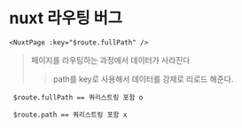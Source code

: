 # nuxt 라우팅 버그

```
<NuxtPage :key="$route.fullPath" />
```

> 페이지를 라우팅하는 과정에서 데이터가 사라진다
>
> > path를 key로 사용해서 데이터를 강제로 리로드 해준다.

```
 $route.fullPath == 쿼리스트링 포함 o

 $route.path == 쿼리스트링 포함 x
```
